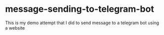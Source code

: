# message-sending-to-telegram-bot
This is my demo attempt that I did to send message to a telegram bot using a website 
